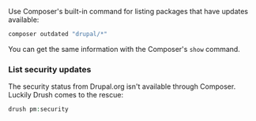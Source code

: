 Use Composer's built-in command for listing packages that have updates available:

```php
composer outdated "drupal/*"
```

You can get the same information with the Composer's `show` command.

### List security updates

The security status from Drupal.org isn't available through Composer. Luckily Drush comes to the rescue:

```php
drush pm:security
```